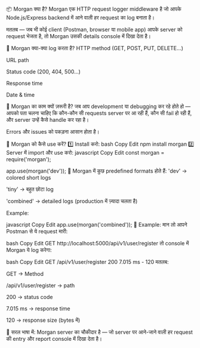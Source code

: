 📦 Morgan क्या है?
Morgan एक HTTP request logger middleware है जो आपके Node.js/Express backend में आने वाली हर request का log बनाता है।

मतलब —
जब भी कोई client (Postman, browser या mobile app) आपके server को request भेजता है, तो Morgan उसकी details console में दिखा देता है।

📌 Morgan क्या-क्या log करता है?
HTTP method (GET, POST, PUT, DELETE…)

URL path

Status code (200, 404, 500…)

Response time

Date & time

📌 Morgan का काम क्यों ज़रूरी है?
जब आप development या debugging कर रहे होते हो — आपको पता चलना चाहिए कि कौन-कौन सी requests server पर आ रही हैं, कौन सी fail हो रही हैं, और server उन्हें कैसे handle कर रहा है।

Errors और issues को पकड़ना आसान होता है।

📌 Morgan को कैसे use करें?
1️⃣ Install करो:
bash
Copy
Edit
npm install morgan
2️⃣ Server में import और use करो:
javascript
Copy
Edit
const morgan = require('morgan');

app.use(morgan('dev'));
📌 Morgan में कुछ predefined formats होते हैं:
'dev' → colored short logs

'tiny' → बहुत छोटा log

'combined' → detailed logs (production में ज़्यादा चलता है)

Example:

javascript
Copy
Edit
app.use(morgan('combined'));
📌 Example:
मान लो आपने Postman से ये request मारी:

bash
Copy
Edit
GET http://localhost:5000/api/v1/user/register
तो console में Morgan ये log करेगा:

bash
Copy
Edit
GET /api/v1/user/register 200 7.015 ms - 120
मतलब:

GET → Method

/api/v1/user/register → path

200 → status code

7.015 ms → response time

120 → response size (bytes में)

📖 सरल भाषा में:
Morgan server का चौकीदार है —
जो server पर आने-जाने वाली हर request की entry और report console में दिखा देता है।
